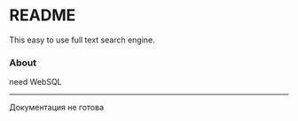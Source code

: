 # README #

This easy to use full text search engine.

### About ###
need WebSQL

----------
Документация не готова